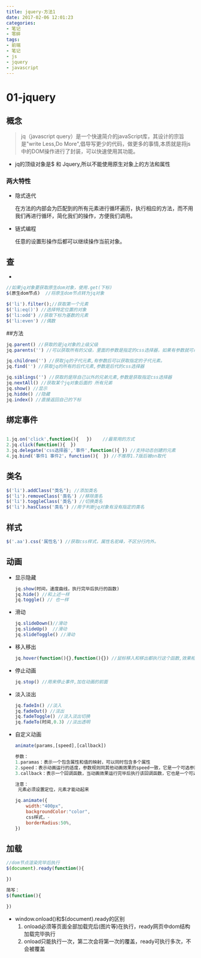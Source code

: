 ```yaml
---
title: jquery-方法1
date: 2017-02-06 12:01:23
categories:
- 笔记
- 零碎
tags:
- 前端
- 笔记
- js
- jquery
- javascript
---
```


# 01-jquery

## 概念

> jq（javascript query）是一个快速简介的javaScript库，其设计的宗旨是"write Less,Do More",倡导写更少的代码，做更多的事情,本质就是将js中的DOM操作进行了封装，可以快速使用其功能。

+ jq的顶级对象是$ 和 Jquery,所以不能使用原生对象上的方法和属性

### 两大特性

+ 隐式迭代

  在方法的内部会为匹配到的所有元素进行循环遍历，执行相应的方法，而不用我们再进行循环，简化我们的操作，方便我们调用。 

+ 链式编程

  任意的设置形操作后都可以继续操作当前对象。

## 查

+ 

```js
//如果jq对象要获取原生dom对象，使用.get(下标)
$(原生dom节点)  //将原生dom节点转为jq对象

$('li').filter();//获取第一个元素
$('li:eq()') //选择特定位置的对象
$('li:odd') //获取下标为基数的元素
$('li:even') //偶数
```

##方法

```js
jq.parent() //获取的是jq对象的上级父级
jq.parents('') //可以获取所有的父级，里面的参数是指定的css选择器，如果有参数就可以获取指定父级。

jq.children('') //获取jq的子代元素,有参数后可以获取指定的子代元素。
jq.find('') //获取jq的所有的后代元素,参数是后代的css选择器

jq.siblings('') //获取的是除自己以外的兄弟元素,参数是获取指定css选择器
jq.nextAll() //获取某个jq对象后面的 所有兄弟
jq.show() //显示
jq.hidde() //隐藏
jq.index() //直接返回自己的下标
```

## 绑定事件

```js

1.jq.on('click',function(){   })	//最常用的方式
2.jq.click(function(){  })
3.jq.delegate('css选择器','事件',function(){	}) //支持动态创建的元素
4.jq.bind('事件1 事件2'，function(){  })	//不推荐1.7版后被on取代
```

## 类名

```js
$('li').addClass("类名"); //添加类名
$('li').removeClass('类名') //移除类名
$('li').toggleClass('类名') //切换类名
$('li').hasClass('类名') //用于判断jq对象有没有指定的类名
```

## 样式

```js
$('.aa').css('属性名') //获取css样式，属性名驼峰，不区分行内外。
```



## 动画

+ 显示隐藏

  ```js
  jq.show(时间，速度曲线，执行完毕后执行的函数)
  jq.hide() //和上述一样
  jq.toggle() // 也一样
  ```

+ 滑动

  ```js
  jq.slideDown()//滑动
  jq.slideUp()	//滑动
  jq.slideToggle() //滑动
  ```

+ 移入移出

  ```js
  jq.hover(function(){},function(){}) //鼠标移入和移出都执行这个函数,效果相当于mouseenter和mouseleave
  ```

+ 停止动画

  ```js
  jq.stop() //用来停止事件,加在动画的前面
  ```

+ 淡入淡出

  ```js
  jq.fadeIn() //淡入
  jq.fadeOut() //淡出
  jq.fadeToggle() //淡入淡出切换
  jq.fadeTo(时间,0.3) //淡出透明
  ```

+ 自定义动画

  ```js
  animate(params,[speed],[callback])
  
  参数：
  1.paramas：表示一个包含属性和值的映射，可以同时包含多个属性
  2.speed：表示动画运行的适度，参数规则同其他动画效果的speed一致，它是一个可选参数
  3.callback：表示一个回调函数，当动画效果运行完毕后执行该回调函数，它也是一个可选参数
  
  注意：
   元素必须设置定位，元素才能动起来
  
  jq.animate({
      width:"400px",
      backgroundColor:"color",
      css样式，-
      borderRadius:50%,
  })
  ```

## 加载

```js
//dom节点渲染完毕后执行
$(document).ready(function(){

})

简写：
$(function(){

})
```

+ window.onload()和$(document).ready的区别
  1. onload必须等页面全部加载完后(图片等)在执行，ready网页中dom结构加载完毕执行
  2. onload只能执行一次，第二次会将第一次的覆盖，ready可执行多次，不会被覆盖



